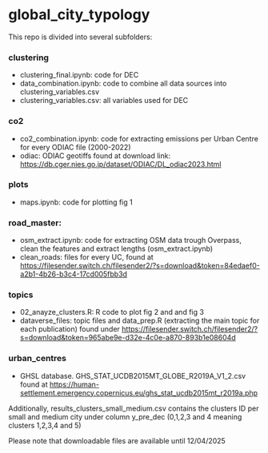 # global_city_typology
This repo is divided into several subfolders:
### clustering
- clustering_final.ipynb: code for DEC
- data_combination.ipynb: code to combine all data sources into clustering_variables.csv
- clustering_variables.csv: all variables used for DEC
### co2
- co2_combination.ipynb: code for extracting emissions per Urban Centre for every ODIAC file (2000-2022)
- odiac: ODIAC geotiffs found at download link: https://db.cger.nies.go.jp/dataset/ODIAC/DL_odiac2023.html
### plots
- maps.ipynb: code for plotting fig 1 
### road_master: 
- osm_extract.ipynb: code for extracting OSM data trough Overpass, clean the features and extract lengths (osm_extract.ipynb)
- clean_roads: files for every UC, found at https://filesender.switch.ch/filesender2/?s=download&token=84edaef0-a2b1-4b26-b3c4-17cd005fbb3d
### topics
- 02_anayze_clusters.R: R code to plot fig 2 and and fig 3
- dataverse_files: topic files and data_prep.R (extracting the main topic for each publication) found under https://filesender.switch.ch/filesender2/?s=download&token=965abe9e-d32e-4c0e-a870-893b1e08604d
### urban_centres
- GHSL database. GHS_STAT_UCDB2015MT_GLOBE_R2019A_V1_2.csv found at https://human-settlement.emergency.copernicus.eu/ghs_stat_ucdb2015mt_r2019a.php

Additionally, results_clusters_small_medium.csv contains the clusters ID per small and medium city under column y_pre_dec (0,1,2,3 and 4 meaning clusters 1,2,3,4 and 5)


Please note that downloadable files are available until 12/04/2025

